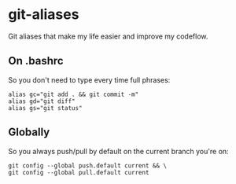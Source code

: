 # git-aliases

Git aliases that make my life easier and improve my codeflow.

## On .bashrc

So you don't need to type every time full phrases:

```shell
alias gc="git add . && git commit -m"
alias gd="git diff"
alias gs="git status"
```

## Globally

So you always push/pull by default on the current branch you're on:

```shell
git config --global push.default current && \
git config --global pull.default current
```
